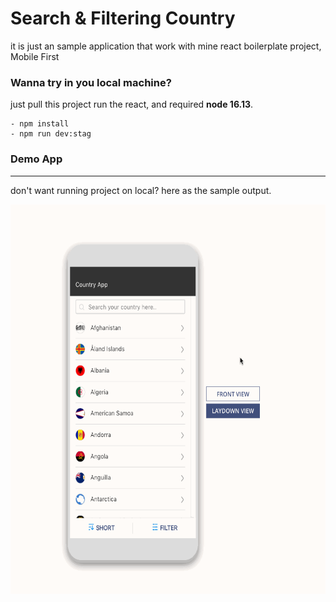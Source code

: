 # Search & Filtering Country

it is just an sample application that work with mine react boilerplate project, Mobile First

### Wanna try in you local machine?

just pull this project run the react, and required **node 16.13**.
```
- npm install
- npm run dev:stag
```

### Demo App
------------------
don't want running project on local? here as the sample output.

<p align="center">
  <img width="600" height="623" src="https://github.com/thomijasir/venus-filter-bottom/blob/main/demo-start-app.gif">
</p>
